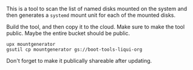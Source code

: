 This is  a tool to scan the list of named disks mounted on the system and
then generates a `systemd` mount unit for each of the mounted disks.

Build the tool, and then copy it to the cloud. Make sure to make the
tool public. Maybe the entire bucket should be public.

```
upx mountgenerator
gsutil cp mountgenerator gs://boot-tools-liqui-org
```

Don't forget to make it publically shareable after updating.

